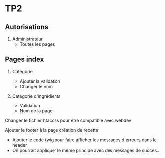 # TP2

## Autorisations

1. Administrateur
    - Toutes les pages



## Pages index

1. Catégorie
    - Ajouter la validation
    - Changer le nom

2. Catégorie d'ingrédients
    - Validation
    - Nom de la page


Changer le fichier htacces pour être compatible avec webdev

Ajouter le footer à la page création de recette

- Ajouter le code twig pour faire afficher les messages d'erreurs dans le header
- On pourrait appliquer le même principe avec des messages de succès...

